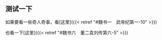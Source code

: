 ---
---

## 测试一下

如果要看一些奇人奇事，看[这里]({{< relref "#魏书一　武帝纪第一-10" >}})

也看一下[这里]({{< relref "#魏书六　董二袁刘传第六-5" >}})
